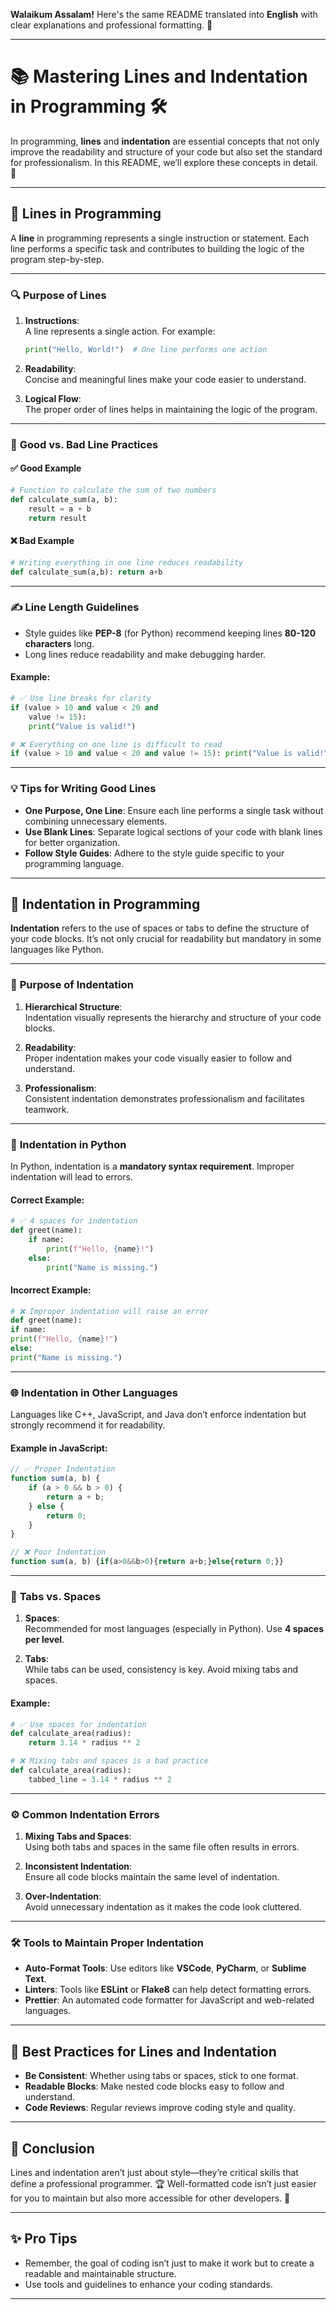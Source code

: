 **Walaikum Assalam!** Here's the same README translated into **English** with clear explanations and professional formatting. 🚀

---

# 📚 **Mastering Lines and Indentation in Programming** 🛠️  

In programming, **lines** and **indentation** are essential concepts that not only improve the readability and structure of your code but also set the standard for professionalism. In this README, we’ll explore these concepts in detail. 🌟  

---

## 🌟 **Lines in Programming**  

A **line** in programming represents a single instruction or statement. Each line performs a specific task and contributes to building the logic of the program step-by-step.  

---

### 🔍 **Purpose of Lines**  

1. **Instructions**:  
   A line represents a single action. For example:  

   ```python
   print("Hello, World!")  # One line performs one action
   ```

2. **Readability**:  
   Concise and meaningful lines make your code easier to understand.  

3. **Logical Flow**:  
   The proper order of lines helps in maintaining the logic of the program.  

---

### 🚦 **Good vs. Bad Line Practices**  

#### ✅ **Good Example**  
```python
# Function to calculate the sum of two numbers
def calculate_sum(a, b):
    result = a + b
    return result
```

#### ❌ **Bad Example**  
```python
# Writing everything in one line reduces readability
def calculate_sum(a,b): return a+b
```

---

### ✍️ **Line Length Guidelines**  
- Style guides like **PEP-8** (for Python) recommend keeping lines **80-120 characters** long.  
- Long lines reduce readability and make debugging harder.  

#### Example:  
```python
# ✅ Use line breaks for clarity
if (value > 10 and value < 20 and 
    value != 15):
    print("Value is valid!")

# ❌ Everything on one line is difficult to read
if (value > 10 and value < 20 and value != 15): print("Value is valid!")
```

---

### 💡 **Tips for Writing Good Lines**  
- **One Purpose, One Line**: Ensure each line performs a single task without combining unnecessary elements.  
- **Use Blank Lines**: Separate logical sections of your code with blank lines for better organization.  
- **Follow Style Guides**: Adhere to the style guide specific to your programming language.  

---

## 🌟 **Indentation in Programming**  

**Indentation** refers to the use of spaces or tabs to define the structure of your code blocks. It’s not only crucial for readability but mandatory in some languages like Python.  

---

### 📏 **Purpose of Indentation**  

1. **Hierarchical Structure**:  
   Indentation visually represents the hierarchy and structure of your code blocks.  

2. **Readability**:  
   Proper indentation makes your code visually easier to follow and understand.  

3. **Professionalism**:  
   Consistent indentation demonstrates professionalism and facilitates teamwork.  

---

### 🐍 **Indentation in Python**  
In Python, indentation is a **mandatory syntax requirement**. Improper indentation will lead to errors.  

#### Correct Example:  
```python
# ✅ 4 spaces for indentation
def greet(name):
    if name:
        print(f"Hello, {name}!")
    else:
        print("Name is missing.")
```

#### Incorrect Example:  
```python
# ❌ Improper indentation will raise an error
def greet(name):
if name:
print(f"Hello, {name}!")
else:
print("Name is missing.")
```

---

### 🌐 **Indentation in Other Languages**  

Languages like C++, JavaScript, and Java don’t enforce indentation but strongly recommend it for readability.  

#### Example in JavaScript:  
```javascript
// ✅ Proper Indentation
function sum(a, b) {
    if (a > 0 && b > 0) {
        return a + b;
    } else {
        return 0;
    }
}

// ❌ Poor Indentation
function sum(a, b) {if(a>0&&b>0){return a+b;}else{return 0;}}
```

---

### 🔧 **Tabs vs. Spaces**  

1. **Spaces**:  
   Recommended for most languages (especially in Python). Use **4 spaces per level**.  

2. **Tabs**:  
   While tabs can be used, consistency is key. Avoid mixing tabs and spaces.  

#### Example:  
```python
# ✅ Use spaces for indentation
def calculate_area(radius):
    return 3.14 * radius ** 2

# ❌ Mixing tabs and spaces is a bad practice
def calculate_area(radius):
	tabbed_line = 3.14 * radius ** 2
```

---

### ⚙️ **Common Indentation Errors**  

1. **Mixing Tabs and Spaces**:  
   Using both tabs and spaces in the same file often results in errors.  

2. **Inconsistent Indentation**:  
   Ensure all code blocks maintain the same level of indentation.  

3. **Over-Indentation**:  
   Avoid unnecessary indentation as it makes the code look cluttered.  

---

### 🛠️ **Tools to Maintain Proper Indentation**  

- **Auto-Format Tools**: Use editors like **VSCode**, **PyCharm**, or **Sublime Text**.  
- **Linters**: Tools like **ESLint** or **Flake8** can help detect formatting errors.  
- **Prettier**: An automated code formatter for JavaScript and web-related languages.  

---

## 🎯 **Best Practices for Lines and Indentation**  

- **Be Consistent**: Whether using tabs or spaces, stick to one format.  
- **Readable Blocks**: Make nested code blocks easy to follow and understand.  
- **Code Reviews**: Regular reviews improve coding style and quality.  

---

## 📜 **Conclusion**  

Lines and indentation aren’t just about style—they’re critical skills that define a professional programmer. 🏆 Well-formatted code isn’t just easier for you to maintain but also more accessible for other developers. 🚀  

---

## ✨ **Pro Tips**  

- Remember, the goal of coding isn’t just to make it work but to create a readable and maintainable structure.  
- Use tools and guidelines to enhance your coding standards.  

---
